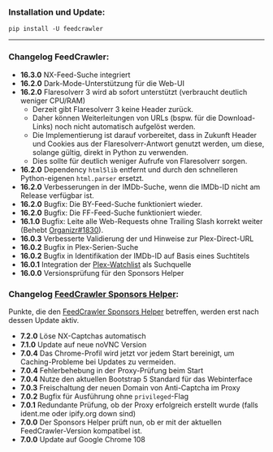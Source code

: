 ### Installation und Update:

`pip install -U feedcrawler`

---

### Changelog FeedCrawler:

- **16.3.0** NX-Feed-Suche integriert
- **16.2.0** Dark-Mode-Unterstützung für die Web-UI
- **16.2.0** Flaresolverr 3 wird ab sofort unterstützt (verbraucht deutlich weniger CPU/RAM)
  - Derzeit gibt Flaresolverr 3 keine Header zurück.
  - Daher können Weiterleitungen von URLs (bspw. für die Download-Links) noch nicht automatisch aufgelöst werden.
  - Die Implementierung ist darauf vorbereitet, dass in Zukunft Header und Cookies aus der Flaresolverr-Antwort
    genutzt werden, um diese, solange gültig, direkt in Python zu verwenden.
  - Dies sollte für deutlich weniger Aufrufe von Flaresolverr sorgen.
- **16.2.0** Dependency `html5lib` entfernt und durch den schnelleren Python-eigenen `html.parser` ersetzt.
- **16.2.0** Verbesserungen in der IMDb-Suche, wenn die IMDb-ID nicht am Release verfügbar ist.
- **16.2.0** Bugfix: Die BY-Feed-Suche funktioniert wieder.
- **16.2.0** Bugfix: Die FF-Feed-Suche funktioniert wieder.
- **16.1.0** Bugfix: Leite alle Web-Requests ohne Trailing Slash korrekt weiter (Behebt [Organizr#1830](https://github.com/causefx/Organizr/issues/1830)).
- **16.0.3** Verbesserte Validierung der und Hinweise zur Plex-Direct-URL
- **16.0.2** Bugfix in Plex-Serien-Suche
- **16.0.2** Bugfix in Identifikation der IMDb-ID auf Basis eines Suchtitels
- **16.0.1** Integration der [Plex-Watchlist](https://support.plex.tv/articles/universal-watchlist/) als Suchquelle
- **16.0.0** Versionsprüfung für den Sponsors Helper

### Changelog [FeedCrawler Sponsors Helper](https://github.com/rix1337/FeedCrawler/wiki/5.-FeedCrawler-Sponsors-Helper):

Punkte, die den [FeedCrawler Sponsors Helper](https://github.com/rix1337/RSScrawler/wiki/5.-FeedCrawler-Sponsors-Helper)
betreffen, werden erst nach dessen Update aktiv.

- **7.2.0** Löse NX-Captchas automatisch
- **7.1.0** Update auf neue noVNC Version
- **7.0.4** Das Chrome-Profil wird jetzt vor jedem Start bereinigt, um Caching-Probleme bei Updates zu vermeiden. 
- **7.0.4** Fehlerbehebung in der Proxy-Prüfung beim Start
- **7.0.4** Nutze den aktuellen Bootstrap 5 Standard für das Webinterface
- **7.0.3** Freischaltung der neuen Domain von Anti-Captcha im Proxy
- **7.0.2** Bugfix für Ausführung ohne `privileged`-Flag
- **7.0.1** Redundante Prüfung, ob der Proxy erfolgreich erstellt wurde (falls ident.me oder ipify.org down sind)
- **7.0.0** Der Sponsors Helper prüft nun, ob er mit der aktuellen FeedCrawler-Version kompatibel ist.
- **7.0.0** Update auf Google Chrome 108
